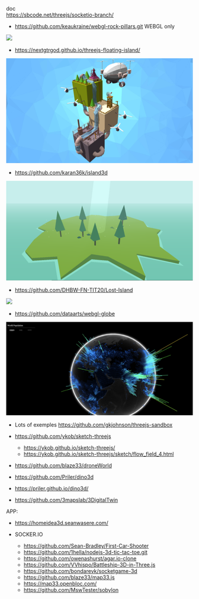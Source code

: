 doc    
https://sbcode.net/threejs/socketio-branch/

- https://github.com/keaukraine/webgl-rock-pillars.git  WEBGL only
<img src="https://user-images.githubusercontent.com/414072/198720864-1d811dad-5a99-45e7-a8d5-1fb18037de70.png" />

- https://nextgtrgod.github.io/threejs-floating-island/
<img src="https://github.com/nextgtrgod/threejs-floating-island/raw/master/screenshot.jpg?raw=true" />

- https://github.com/karan36k/island3d
<img src="https://github.com/karan36k/island3d/raw/main/img-28.PNG?raw=true" />

- https://github.com/DHBW-FN-TIT20/Lost-Island
<img src="../images/lost-island.png" />

- https://github.com/dataarts/webgl-globe
<img src="../images/webgl-globe.png" />

- Lots of exemples https://github.com/gkjohnson/threejs-sandbox
- https://github.com/ykob/sketch-threejs
     - https://ykob.github.io/sketch-threejs/
     - https://ykob.github.io/sketch-threejs/sketch/flow_field_4.html

- https://github.com/blaze33/droneWorld
- https://github.com/Priler/dino3d
- https://priler.github.io/dino3d/

- https://github.com/3mapslab/3DigitalTwin

APP:
- https://homeidea3d.seanwasere.com/

 - SOCKER.IO
     - https://github.com/Sean-Bradley/First-Car-Shooter
     - https://github.com/1hella/nodejs-3d-tic-tac-toe.git
     - https://github.com/owenashurst/agar.io-clone
     - https://github.com/VVhispo/Battleship-3D-in-Three.js
     - https://github.com/bondarevk/socketgame-3d
     - https://github.com/blaze33/map33.js
     - https://map33.openbloc.com/
     - https://github.com/MswTester/sobylon


